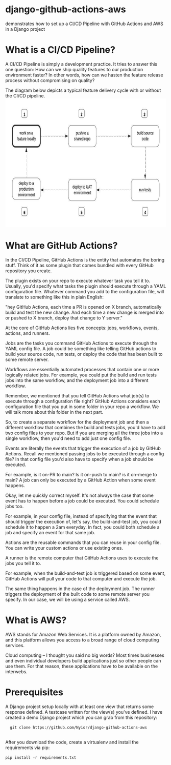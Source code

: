 # django-github-actions-aws
demonstrates how to set up a CI/CD Pipeline with GitHub Actions and AWS in a Django project

# What is a CI/CD Pipeline?
A CI/CD Pipeline is simply a development practice. It tries to answer this one question: How can we ship quality features to our production environment faster? In other words, how can we hasten the feature release process without compromising on quality?

The diagram below depicts a typical feature delivery cycle with or without the CI/CD pipeline.
<img style="height:400px; " src="https://github.com/ELIJAHKUNGU/django-github-actions-aws/blob/master/Activity-diagram.jpeg" />


# What are GitHub Actions?
In the CI/CD Pipeline, GitHub Actions is the entity that automates the boring stuff. Think of it as some plugin that comes bundled with every GitHub repository you create.

The plugin exists on your repo to execute whatever task you tell it to. Usually, you'd specify what tasks the plugin should execute through a YAML configuration file. Whatever command you add to the configuration file, will translate to something like this in plain English:

"hey GitHub Actions, each time a PR is opened on X branch, automatically build and test the new change. And each time a new change is merged into or pushed to X branch, deploy that change to Y server."

At the core of GitHub Actions lies five concepts: jobs, workflows,  events, actions, and runners.

Jobs are the tasks you command GitHub Actions to execute through the YAML config file. A job could be something like telling GitHub actions to build your source code, run tests, or deploy the code that has been built to some remote server.

Workflows are essentially automated processes that contain one or more logically related jobs. For example, you could put the build and run tests jobs into the same workflow, and the deployment job into a different workflow.

Remember, we mentioned that you tell GitHub Actions what job(s) to execute through a configuration file right? GitHub Actions considers each configuration file that you put in some folder in your repo a workflow. We will talk more about this folder in the next part.

So, to create a separate workflow for the deployment job and then a different workflow that combines the build and tests jobs, you'd have to add two config files to your repo. But if you are merging all the three jobs into a single workflow, then you'd need to add just one config file.

Events are literally the events that trigger the execution of a job by GitHub Actions. Recall we mentioned passing jobs to be executed through a config file? In that config file you'd also have to specify when a job should be executed.

For example, is it on-PR to main? Is it on-push to main? is it on-merge to main? A job can only be executed by a GitHub Action when some event happens.

Okay, let me quickly correct myself. It's not always the case that some event has to happen before a job could be executed. You could schedule jobs too.

For example, in your config file, instead of specifying that the event that should trigger the execution of, let's say, the build-and-test job, you could schedule it to happen a 2am everyday. In fact, you could both schedule a job and specify an event for that same job.

Actions are the reusable commands that you can reuse in your config file. You can write your custom actions or use existing ones.

A runner is the remote computer that GitHub Actions uses to execute the jobs you tell it to.

For example, when the build-and-test job is triggered based on some event, GitHub Actions will pull your code to that computer and execute the job.

The same thing happens in the case of the deployment job. The runner triggers the deployment of the built code to some remote server you specify. In our case, we will be using a service called AWS.


# What is AWS?
AWS stands for Amazon Web Services. It is a platform owned by Amazon, and this platform allows you access to a broad range of cloud computing services.

Cloud computing – I thought you said no big words? Most times businesses and even individual developers build applications just so other people can use them. For that reason, these applications have to be available on the interwebs.


# Prerequisites
A Django project setup locally with at least one view that returns some response defined.
A testcase written for the view(s) you've defined.
I have created a demo Django project which you can grab from this repository:


```  
  git clone https://github.com/Nyior/django-github-actions-aws 
 
```

After you download the code, create a virtualenv and install the requirements via pip:
```
pip install -r requirements.txt

```